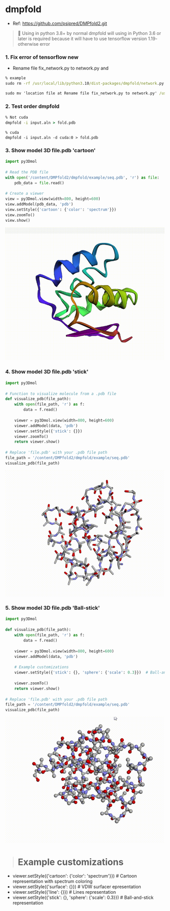 # dmpfold
- Ref: https://github.com/psipred/DMPfold2.git
>📖 Using in python 3.8+ by normal dmpfold will using in Python 3.6 or later is required because it will have to use tensorflow version 1.19- otherwise error 

### 1. Fix error of tensorflow new
- Rename file fix_network.py to network.py
and
```cmd
% example
sudo rm -rf /usr/local/lib/python3.10/dist-packages/dmpfold/network.py
```
```cmd
sudo mv 'location file at Rename file fix_network.py to network.py' /usr/local/lib/python3.10/dist-packages/dmpfold/
```
### 2. Test order dmpfold
```cmd
% Not cuda
dmpfold -i input.aln > fold.pdb
```
```
% cuda
dmpfold -i input.aln -d cuda:0 > fold.pdb
```
### 3. Show model 3D file.pdb 'cartoon'
```python
import py3Dmol

# Read the PDB file
with open('/content/DMPfold2/dmpfold/example/seq.pdb', 'r') as file:
    pdb_data = file.read()

# Create a viewer
view = py3Dmol.view(width=800, height=600)
view.addModel(pdb_data, 'pdb')
view.setStyle({'cartoon': {'color': 'spectrum'}})
view.zoomTo()
view.show()
```

<img src="Media.gif" />

### 4. Show model 3D file.pdb 'stick'
```python
import py3Dmol

# Function to visualize molecule from a .pdb file
def visualize_pdb(file_path):
    with open(file_path, 'r') as f:
        data = f.read()

    viewer = py3Dmol.view(width=800, height=600)
    viewer.addModel(data, 'pdb')
    viewer.setStyle({'stick': {}})
    viewer.zoomTo()
    return viewer.show()

# Replace 'file.pdb' with your .pdb file path
file_path = '/content/DMPfold2/dmpfold/example/seq.pdb'
visualize_pdb(file_path)
```
<img src="Media3.gif" />

### 5. Show model 3D file.pdb 'Ball-stick'
```python
import py3Dmol

def visualize_pdb(file_path):
    with open(file_path, 'r') as f:
        data = f.read()

    viewer = py3Dmol.view(width=800, height=600)
    viewer.addModel(data, 'pdb')
    
    # Example customizations
    viewer.setStyle({'stick': {}, 'sphere': {'scale': 0.3}})  # Ball-and-stick representation
    
    viewer.zoomTo()
    return viewer.show()

# Replace 'file.pdb' with your .pdb file path
file_path = '/content/DMPfold2/dmpfold/example/seq.pdb'
visualize_pdb(file_path)
```
<img src="Media2.gif" />

># Example customizations
- viewer.setStyle({'cartoon': {'color': 'spectrum'}})  # Cartoon representation with spectrum coloring
- viewer.setStyle({'surface': {}})                 # VDW surfacer epresentation
- viewer.setStyle({'line': {}})                    # Lines representation
- viewer.setStyle({'stick': {}, 'sphere': {'scale': 0.3}})  # Ball-and-stick representation

